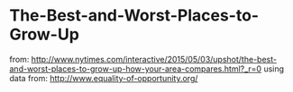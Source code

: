 # The-Best-and-Worst-Places-to-Grow-Up
from: http://www.nytimes.com/interactive/2015/05/03/upshot/the-best-and-worst-places-to-grow-up-how-your-area-compares.html?_r=0
using data from: http://www.equality-of-opportunity.org/
